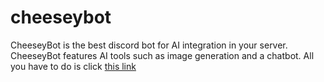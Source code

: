 # cheeseybot
CheeseyBot is the best discord bot for AI integration in your server.
CheeseyBot features AI tools such as image generation and a chatbot.
All you have to do is click [this link](https://discord.com/oauth2/authorize?client_id=1125935903962058813&permissions=274878105664&scope=bot "Add CheeseyBot")
